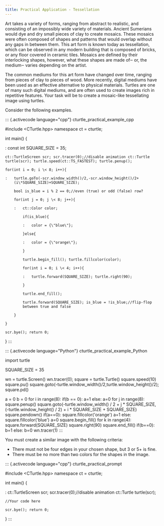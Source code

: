 ```yaml
---
title: Practical Application - Tessellation
---
```


Art takes a variety of forms, ranging from abstract to realistic, and
consisting of an impossibly wide variety of materials. Ancient Sumerians
would dye and dry small pieces of clay to create mosaics. These mosaics
were often composed of shapes and patterns that would overlap without
any gaps in between them. This art form is known today as tessellation,
which can be observed in any modern building that is composed of bricks,
or any floor covered in ceramic tiles. Mosaics are defined by their
interlocking shapes, however, what these shapes are made of‒ or, the
medium‒ varies depending on the artist.

The common mediums for this art form have changed over time, ranging
from pieces of clay to pieces of wood. More recently, digital mediums
have been used as an effective alternative to physical materials.
Turtles are one of many such digital mediums, and are often used to
create images rich in repetitive features. Your task will be to create a
mosaic-like tessellating image using turtles.

Consider the following examples.

::: {.activecode language="cpp"}
cturtle_practical_example_cpp

\#include \<CTurtle.hpp\> namespace ct = cturtle;

int main() {

:   const int SQUARE_SIZE = 35;

    ct::TurtleScreen scr; scr.tracer(0);//disable animation ct::Turtle
    turtle(scr); turtle.speed(ct::TS_FASTEST); turtle.penup();

    for(int i = 0; i \< 8; i++){

    :   turtle.goTo(-scr.window_width()/2,-scr.window_height()/2+
        (i\*SQUARE_SIZE)+SQUARE_SIZE);

        bool is_blue = i % 2 == 0;//even (true) or odd (false) row?

        for(int j = 0; j \< 8; j++){

        :   ct::Color color;

            if(is_blue){

            :   color = {\"blue\"};

            }else{

            :   color = {\"orange\"};

            }

            turtle.begin_fill(); turtle.fillcolor(color);

            for(int i = 0; i \< 4; i++){

            :   turtle.forward(SQUARE_SIZE); turtle.right(90);

            }

            turtle.end_fill();

            turtle.forward(SQUARE_SIZE); is_blue = !is_blue;//flip-flop
            between true and false

        }

    }

    scr.bye(); return 0;

}
:::

::: {.activecode language="Python"}
cturtle_practical_example_Python

import turtle

SQUARE_SIZE = 35

wn = turtle.Screen() wn.tracer(0); square = turtle.Turtle()
square.speed(10) square.pu()
square.goto(-turtle.window_width()/2,turtle.window_height()/2);
square.pd()

a = 0 b = 0 for i in range(8): if(b == 0): a=1 else: a=0 for j in
range(8): square.penup() square.goto(-turtle.window_width() / 2 + j \*
SQUARE_SIZE, (-turtle.window_height() / 2) + i \* SQUARE_SIZE +
SQUARE_SIZE) square.pendown() if(a==0): square.fillcolor(\'orange\') a=1
else: square.fillcolor(\'blue\') a=0 square.begin_fill() for k in
range(4): square.forward(SQUARE_SIZE) square.right(90) square.end_fill()
if(b==0): b=1 else: b=0 wn.tracer(1)
:::

You must create a similar image with the following criteria:

-   There must not be four edges in your chosen shape, but 3 or 5+ is
    fine.
-   There must be no more than two colors for the shapes in the image.

::: {.activecode language="cpp"}
cturtle_practical_prompt

\#include \<CTurtle.hpp\> namespace ct = cturtle;

int main() {

:   ct::TurtleScreen scr; scr.tracer(0);//disable animation ct::Turtle
    turtle(scr);

    //Your code here

    scr.bye(); return 0;

}
:::
